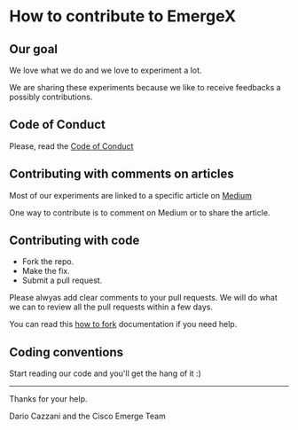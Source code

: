 # How to contribute to EmergeX

## Our goal

We love what we do and we love to experiment a lot.

We are sharing these experiments because we like to receive feedbacks a possibly contributions.

## Code of Conduct

Please, read the [Code of Conduct](https://github.com/ciscoemerge/emergeX/blob/master/CODE_OF_CONDUCT.md)

## Contributing with comments on articles

Most of our experiments are linked to a specific article on [Medium](https://medium.com/cisco-emerge)

One way to contribute is to comment on Medium or to share the article.

## Contributing with code

* Fork the repo.
* Make the fix.
* Submit a pull request.

Please alwyas add clear comments to your pull requests.
We will do what we can to review all the pull requests within a few days.

You can read this [how to fork](https://help.github.com/articles/fork-a-repo/) documentation if you need help.

## Coding conventions

Start reading our code and you'll get the hang of it :)

--------------------------------------------------------------------------------

Thanks for your help.

Dario Cazzani and the Cisco Emerge Team
